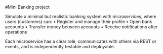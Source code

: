 #Mini Banking project

Simulate a minimal but realistic banking system with microservices, where users (customers) can:
	•	Register and manage their profile
	•	Open bank accounts
	•	Transfer money between accounts
	•	Receive notifications after operations

Each microservice has a clear role, communicates with others via REST or events, and is independently testable and deployable.